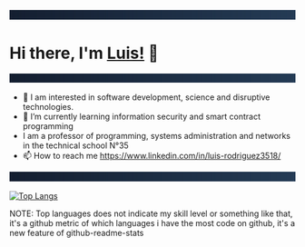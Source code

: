 ![10](https://raw.githubusercontent.com/Luis3518/Luis3518/main/media/royal.png)

# Hi there, I'm [Luis!](https://www.linkedin.com/in/luis-rodriguez3518/) 👋

![10](https://raw.githubusercontent.com/Luis3518/Luis3518/main/media/royal.png)

- 👀 I am interested in software development, science and disruptive technologies.
- 🌱 I’m currently learning information security and smart contract programming
- I am a professor of programming, systems administration and networks in the technical school N°35
- 📫 How to reach me https://www.linkedin.com/in/luis-rodriguez3518/

![10](https://raw.githubusercontent.com/Luis3518/Luis3518/main/media/royal.png)
<!---
Luis3518/Luis3518 is a ✨ special ✨ repository because its `README.md` (this file) appears on your GitHub profile.
You can click the Preview link to take a look at your changes.
--->

[![Top Langs](https://github-readme-stats.vercel.app/api/top-langs/?username=Luis3518)]([https://github.com/anuraghazra/github-readme-stats](https://www.linkedin.com/in/luis-rodriguez3518/))



NOTE: Top languages does not indicate my skill level or something like that, it's a github metric of which languages i have the most code on github, it's a new feature of github-readme-stats
